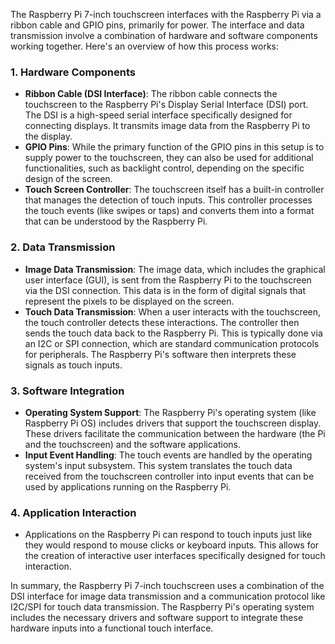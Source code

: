 The Raspberry Pi 7-inch touchscreen interfaces with the Raspberry Pi via a ribbon cable and GPIO pins, primarily for power. The interface and data transmission involve a combination of hardware and software components working together. Here's an overview of how this process works:

### 1. Hardware Components
- **Ribbon Cable (DSI Interface)**: The ribbon cable connects the touchscreen to the Raspberry Pi's Display Serial Interface (DSI) port. The DSI is a high-speed serial interface specifically designed for connecting displays. It transmits image data from the Raspberry Pi to the display.
- **GPIO Pins**: While the primary function of the GPIO pins in this setup is to supply power to the touchscreen, they can also be used for additional functionalities, such as backlight control, depending on the specific design of the screen.
- **Touch Screen Controller**: The touchscreen itself has a built-in controller that manages the detection of touch inputs. This controller processes the touch events (like swipes or taps) and converts them into a format that can be understood by the Raspberry Pi.

### 2. Data Transmission
- **Image Data Transmission**: The image data, which includes the graphical user interface (GUI), is sent from the Raspberry Pi to the touchscreen via the DSI connection. This data is in the form of digital signals that represent the pixels to be displayed on the screen.
- **Touch Data Transmission**: When a user interacts with the touchscreen, the touch controller detects these interactions. The controller then sends the touch data back to the Raspberry Pi. This is typically done via an I2C or SPI connection, which are standard communication protocols for peripherals. The Raspberry Pi's software then interprets these signals as touch inputs.

### 3. Software Integration
- **Operating System Support**: The Raspberry Pi's operating system (like Raspberry Pi OS) includes drivers that support the touchscreen display. These drivers facilitate the communication between the hardware (the Pi and the touchscreen) and the software applications.
- **Input Event Handling**: The touch events are handled by the operating system's input subsystem. This system translates the touch data received from the touchscreen controller into input events that can be used by applications running on the Raspberry Pi.

### 4. Application Interaction
- Applications on the Raspberry Pi can respond to touch inputs just like they would respond to mouse clicks or keyboard inputs. This allows for the creation of interactive user interfaces specifically designed for touch interaction.

In summary, the Raspberry Pi 7-inch touchscreen uses a combination of the DSI interface for image data transmission and a communication protocol like I2C/SPI for touch data transmission. The Raspberry Pi's operating system includes the necessary drivers and software support to integrate these hardware inputs into a functional touch interface.